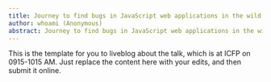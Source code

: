 ```yaml
---
title: Journey to find bugs in JavaScript web applications in the wild
author: whoami (Anonymous)
abstract: Journey to find bugs in JavaScript web applications in the wild
---
```


This is the template for you to liveblog about the talk,
which is at ICFP on 0915-1015 AM.  Just replace the content here
with your edits, and then submit it online.

